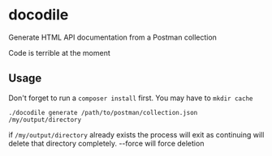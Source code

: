 # docodile

Generate HTML API documentation from a Postman collection

Code is terrible at the moment

Usage
-----

Don't forget to run a ```composer install``` first. You may have to ```mkdir cache```

```./docodile generate /path/to/postman/collection.json /my/output/directory```

if ```/my/output/directory``` already exists the process will exit as continuing will delete that directory completely. --force will force deletion
